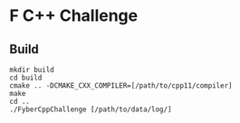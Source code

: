 F C++ Challenge
====

Build
---
```shell
mkdir build
cd build
cmake .. -DCMAKE_CXX_COMPILER=[/path/to/cpp11/compiler]
make
cd ..
./FyberCppChallenge [/path/to/data/log/]
```
